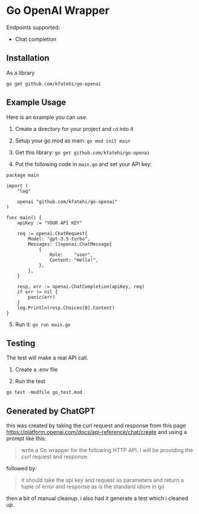 # Go OpenAI Wrapper

Endpoints supported:
 - Chat completion

## Installation

As a library

```shell
go get github.com/kfatehi/go-openai
```

## Example Usage

Here is an example you can use.

1. Create a directory for your project and `cd` into it

2. Setup your go.mod as main: `go mod init main`

3. Get this library: `go get github.com/kfatehi/go-openai`

4. Put the following code in `main.go` and set your API key:

```
package main

import (
	"log"

	openai "github.com/kfatehi/go-openai"
)

func main() {
	apiKey := "YOUR API KEY"

	req := openai.ChatRequest{
		Model: "gpt-3.5-turbo",
		Messages: []openai.ChatMessage{
			{
				Role:    "user",
				Content: "Hello!",
			},
		},
	}

	resp, err := openai.ChatCompletion(apiKey, req)
	if err != nil {
		panic(err)
	}
	log.Println(resp.Choices[0].Content)
}
```

5. Run it: `go run main.go`

## Testing

The test will make a real API call.

1. Create a .env file

2. Run the test

```
go test -modfile go_test.mod
```

## Generated by ChatGPT

this was created by taking the curl request and response from this page https://platform.openai.com/docs/api-reference/chat/create and using a prompt like this:

> write a Go wrapper for the following HTTP API. I will be providing the curl request and response:

followed by:

> it should take the api key and request as parameters and return a tuple of error and response as is the standard idiom in go

then a bit of manual cleanup. i also had it generate a test which i cleaned up.
